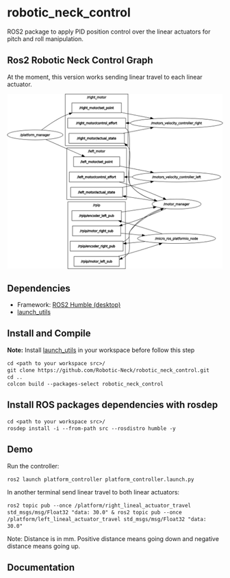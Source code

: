 # robotic_neck_control
 ROS2 package to apply PID position control over the linear actuators for pitch and roll manipulation.

 ## Ros2 Robotic Neck Control Graph
 At the moment, this version works sending linear travel to each linear actuator. 

 ![My Image](img/ControlSystemDiagram.png)

## Dependencies
* Framework: [ROS2 Humble (desktop)](https://docs.ros.org/en/humble/Installation/Ubuntu-Install-Debians.html)
* [launch_utils](https://github.com/MonkyDCristian/launch_utils)

## Install and Compile
**Note:** Install [launch_utils](https://github.com/MonkyDCristian/launch_utils) in your workspace before follow this step
```
cd <path to your workspace src>/
git clone https://github.com/Robotic-Neck/robotic_neck_control.git
cd ..
colcon build --packages-select robotic_neck_control
```

## Install ROS packages dependencies with rosdep  
```
cd <path to your workspace src>/
rosdep install -i --from-path src --rosdistro humble -y
```

## Demo

Run the controller:
```
ros2 launch platform_controller platform_controller.launch.py
```

In another terminal send linear travel to both linear actuators:
```
ros2 topic pub --once /platform/right_lineal_actuator_travel std_msgs/msg/Float32 "data: 30.0" & ros2 topic pub --once /platform/left_lineal_actuator_travel std_msgs/msg/Float32 "data: 30.0"
```

Note: Distance is in mm. Positive distance means going down and negative distance means going up.

## Documentation


